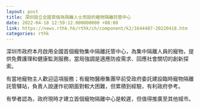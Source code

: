 ```yaml
---
layout: post
title: 深圳設立全國首個為隔離人士而設的寵物隔離託管中心
date: 2022-04-18 12:59:12.000000000 +08:00
link: https://news.rthk.hk/rthk/ch/component/k2/1644487-20220418.htm
categories: rthk
---
```


深圳市政府本月啟用全國首個寵物集中隔離託管中心，為集中隔離人員的寵物，提供免費護理和健康監測服務，當局強調是適應防疫需求、回應社會關切的創新探索。

有當地寵物主人歡迎這項服務；有寵物醫療集團早前受政府委託建設臨時寵物隔離託管驛站，負責人說運作初期面對較大困難，但累積到經驗，有利政府參考。

有學者認為，政府現時才建立首個寵物隔離中心是較遲，但值得推廣至其他城市。
